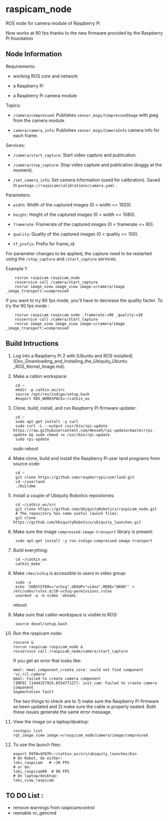 # raspicam_node

ROS node for camera module of Raspberry Pi

Now works at 90 fps thanks to the new firmware provided by
the Raspberry Pi foundation

## Node Information

Requirements:

* working ROS core and network

* a Raspberry Pi

* a Raspberry Pi camera module

Topics:

* `/camera/compressed`:
  Publishes `sensor_msgs/CompressedImage` with jpeg from the camera module.

* `camera/camera_info`:
  Publishes `sensor_msgs/CameraInfo` camera info for each frame.

Services:

* `/camera/start_capture`:
  Start video capture and publication.

* `/camera/stop_capture`:
  Stop video capture and publication (buggy at the moment).

* `/set_camera_info`:
  Set camera information (used for calibration).
  Saved in `package://raspicam/calibrations/camera.yaml` .

Parameters:

* `width`: Width of the captured images (0 < width <= 1920).

* `height`: Height of the captured images (0 < width <= 1080).

* `framerate`: Framerate of the captured images (0 < framerate <= 90).

* `quality`: Quality of the captured images (0 < quality <= 100).

* `tf_prefix`: Prefix for frame_id.

For parameter changes to be applied, the capture need to be restarted
using the `/stop_capture` and `/start_capture` services.

Example 1:

        rosrun raspicam raspicam_node
        rosservice call /camera/start_capture
        rosrun image_view image_view image:=/camera/image _image_transport:=compressed

If you want to try 90 fps mode, you'll have to decrease the quality factor.
To try the 90 fps mode :

        rosrun raspicam raspicam_node _framerate:=90 _quality:=10
        rosservice call /camera/start_capture
        rosrun image_view image_view image:=/camera/image _image_transport:=compressed

## Build Intructions

1. Log into a Raspberry Pi 2 with
   [Ubuntu and ROS installed](Doc_Downloading_and_Installing_the_Ubiquity_Ubuntu
_ROS_Kernel_Image.md).

2. Make a catkin workspace:

        cd ~
        mkdir -p catkin_ws/src
        source /opt/ros/indigo/setup.bash
        #export ROS_WORKSPACE=~/catkin_ws

3. Clone, build, install, and run Raspberry Pi firmware updater:

        cd ~
        sudo apt-get install -y curl
        sudo curl -L --output /usr/bin/rpi-update https://raw.githubusercontent.com/Hexxeh/rpi-update/master/rpi-update && sudo chmod +x /usr/bin/rpi-update
        sudo rpi-update
	sudo reboot

4. Make clone, build and install  the Raspberry Pi user land programs
   from source code:

        cd ~
        git clone https://github.com/raspberrypi/userland.git
        cd ~/userland
        ./buildme

5. Install a couple of Ubiquity Robotics repositories:

        cd ~/catkin_ws/src
        git clone https://github.com/UbiquityRobotics/raspicam_node.git
        # The repository has some useful launch files:
        git clone https://github.com/UbiquityRobotics/ubiquity_launches.git

6. Make sure the image `compressed-image-transport` library is present:

        sudo apt-get install -y ros-indigo-compressed-image-transport

7. Build everything:

        cd ~/catkin_ws
        catkin_make

8. Make `/dev/vchiq` is accessible to users in video group:

        sudo -s
        echo 'SUBSYSTEM=="vchiq",GROUP="video",MODE="0660"' > /etc/udev/rules.d/10-vchiq-permissions.rules
        usermod -a -G video `whoami`
	reboot

9. Make sure that catkin workspace is visible to ROS:

        source devel/setup.bash

10. Run the raspicam node:

        roscore &
        rosrun raspicam raspicam_node &
        rosservice call /raspicam_node/camera/start_capture 

    If you get an error that looks like:


        mmal: mmal_component_create_core: could not find component 'vc.ril.camera'
        mmal: Failed to create camera component
        [INFO] [1444257925.655477127]: init_cam: Failed to create camera component
        Segmentation fault

    The two things to check are to 1) make sure the Raspberry Pi
    firmware as been updated and 2) make sure the cable is properly
    seated.  Both these issues generate the same error message.

11. View the image on a laptop/desktop:

        rostopic list
        rqt_image_view image:=/raspicam_node/camera/image/compressed

12. To use the launch files:

        export PATH=$PATH:~/catkin_ws/src/ubiquity_launches/bin
        # On Robot, do either:
        loki_raspicam   # ~30 FPS
        # or do:
        loki_raspicam90  # 90 FPS
        # On laptop/desktop:
        loki_view_raspicam
        
## TO DO List :

* remove warnings from raspicamcontrol
* reenable vc_gencmd

